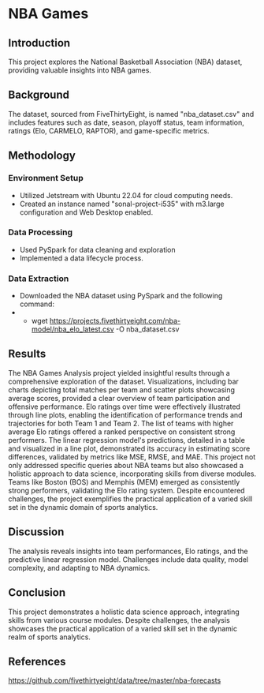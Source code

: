 # NBA Games
## Introduction
This project explores the National Basketball Association (NBA) dataset, providing valuable insights into NBA games.
## Background
The dataset, sourced from FiveThirtyEight, is named "nba_dataset.csv" and includes features such as date, season, playoff status, team information, ratings (Elo, CARMELO, RAPTOR), and game-specific metrics.
## Methodology
### Environment Setup
- Utilized Jetstream with Ubuntu 22.04 for cloud computing needs.
- Created an instance named "sonal-project-i535" with m3.large configuration and Web Desktop enabled.
### Data Processing
- Used PySpark for data cleaning and exploration
- Implemented a data lifecycle process.
### Data Extraction
- Downloaded the NBA dataset using PySpark and the following command:
- - wget https://projects.fivethirtyeight.com/nba-model/nba_elo_latest.csv -O nba_dataset.csv

## Results
The NBA Games Analysis project yielded insightful results through a comprehensive exploration of the dataset. Visualizations, including bar charts depicting total matches per team and scatter plots showcasing average scores, provided a clear overview of team participation and offensive performance. Elo ratings over time were effectively illustrated through line plots, enabling the identification of performance trends and trajectories for both Team 1 and Team 2. The list of teams with higher average Elo ratings offered a ranked perspective on consistent strong performers. The linear regression model's predictions, detailed in a table and visualized in a line plot, demonstrated its accuracy in estimating score differences, validated by metrics like MSE, RMSE, and MAE. This project not only addressed specific queries about NBA teams but also showcased a holistic approach to data science, incorporating skills from diverse modules. Teams like Boston (BOS) and Memphis (MEM) emerged as consistently strong performers, validating the Elo rating system. Despite encountered challenges, the project exemplifies the practical application of a varied skill set in the dynamic domain of sports analytics.

## Discussion
The analysis reveals insights into team performances, Elo ratings, and the predictive linear regression model. Challenges include data quality, model complexity, and adapting to NBA dynamics.

## Conclusion
This project demonstrates a holistic data science approach, integrating skills from various course modules. Despite challenges, the analysis showcases the practical application of a varied skill set in the dynamic realm of sports analytics.

## References
https://github.com/fivethirtyeight/data/tree/master/nba-forecasts 

